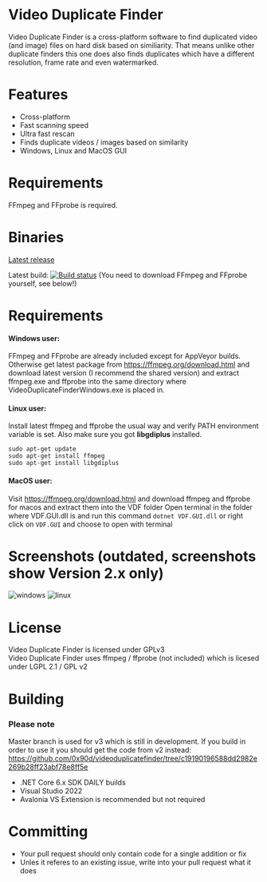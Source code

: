 # Video Duplicate Finder
Video Duplicate Finder is a cross-platform software to find duplicated video (and image) files on hard disk based on similiarity. That means unlike other duplicate finders this one does also finds duplicates which have a different resolution, frame rate and even watermarked.

# Features
- Cross-platform
- Fast scanning speed
- Ultra fast rescan
- Finds duplicate videos / images based on similarity
- Windows, Linux and MacOS GUI

# Requirements
FFmpeg and FFprobe is required.

# Binaries

[Latest release](https://github.com/0x90d/videoduplicatefinder/releases)

Latest build: [![Build status](https://ci.appveyor.com/api/projects/status/github/0x90d/videoduplicatefinder?branch=master&svg=true)](https://ci.appveyor.com/project/0x90d/videoduplicatefinder/branch/master/artifacts) (You need to download FFmpeg and FFprobe yourself, see below!)

# Requirements

#### Windows user:
FFmpeg and FFprobe are already included except for AppVeyor builds. Otherwise get latest package from https://ffmpeg.org/download.html and download latest version (I recommend the shared version) and extract ffmpeg.exe and ffprobe into the same directory where VideoDuplicateFinderWindows.exe is placed in.

#### Linux user:
Install latest ffmpeg and ffprobe the usual way and verify PATH environment variable is set. Also make sure you got **libgdiplus** installed.

```
sudo apt-get update
sudo apt-get install ffmpeg
sudo apt-get install libgdiplus
```
#### MacOS user:
Visit https://ffmpeg.org/download.html and download ffmpeg and ffprobe for macos and extract them into the VDF folder
Open terminal in the folder where VDF.GUI.dll is and run this command `dotnet VDF.GUI.dll` or right click on `VDF.GUI` and choose to open with terminal

# Screenshots (outdated, screenshots show Version 2.x only)
![windows](https://user-images.githubusercontent.com/46010672/50975469-97e5d900-14e5-11e9-9aba-5a843546ac2c.jpg)
![linux](https://user-images.githubusercontent.com/46010672/50975476-9e745080-14e5-11e9-8332-b0ac816458f4.jpg)


# License
Video Duplicate Finder is licensed under GPLv3  
Video Duplicate Finder uses ffmpeg / ffprobe (not included) which is licesed under LGPL 2.1 / GPL v2


# Building
### Please note
Master branch is used for v3 which is still in development. If you build in order to use it you should get the code from v2 instead: https://github.com/0x90d/videoduplicatefinder/tree/c19190196588dd2982e269b28ff23abf78e8ff5e

- .NET Core 6.x SDK DAILY builds
- Visual Studio 2022
- Avalonia VS Extension is recommended but not required

# Committing
- Your pull request should only contain code for a single addition or fix
- Unles it referes to an existing issue, write into your pull request what it does
